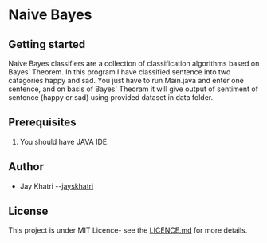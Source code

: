 # Naive Bayes

## Getting started
Naive Bayes classifiers are a collection of classification algorithms based on Bayes’ Theorem. In this program I have classified sentence into two catagories happy and sad. You just have to run Main.java and enter one sentence, and on basis of Bayes' Theoram it will give output of sentiment of sentence (happy or sad) using provided dataset in data folder.

## Prerequisites
1. You should have JAVA IDE.

## Author
- Jay Khatri --[jayskhatri](https://github.com/jayskhatri)

## License
This project is under MIT Licence- see the [LICENCE.md](https://github.com/jayskhatri/Java/blob/master/LICENSE) for more details.

